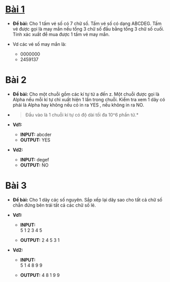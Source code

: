 # [Bài 1](https://github.com/toan207/ACM-Class-Notebook/tree/master/Week1_ArrayAndString/Ex1)
* **Đề bài:** Cho 1 tấm vé số có 7 chữ số. Tấm vé số có dạng ABCDEG. Tấm vé được gọi là may mắn nếu tổng 3 chữ số đầu bằng tổng 3 chữ số cuối. Tính xác xuất để mua được 1 tấm vé may mắn.

* Vd các vé số may mắn là:
    * 0000000  
    * 2459137  

# Bài 2
* **Đề bài:** Cho một chuỗi gồm các kí tự từ a đến z. Một chuỗi được gọi là Alpha nếu mỗi kí tự chỉ xuất hiện 1 lần trong chuỗi. Kiểm tra xem 1 dãy có phải là Alpha hay không nếu có in ra YES , nếu không in ra NO.
* >Đầu vào là 1 chuỗi kí tự có độ dài tối đa 10^6 phần tử.*

* **Vd1:**
    * **INPUT:**    abcder  
    * **OUTPUT:**   YES  
* **Vd2:**
    * **INPUT:**    degef  
    * **OUTPUT:**   NO  

# Bài 3
* **Đề bài:** Cho 1 dãy các số nguyên. Sắp xếp lại dãy sao cho tất cả chữ số chẵn đứng bên trái tất cả các chữ số lẻ.

* **Vd1:**
    * **INPUT:**   
                5
                1 2 3 4 5

    * **OUTPUT:**   2 4 5 3 1
* **Vd2:**
    * **INPUT:**    
                5
                1 4 8 9 9

    * **OUTPUT:**   4 8 1 9 9
